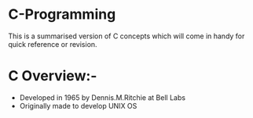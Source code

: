 # C-Programming
This is a summarised version of C concepts which will come in handy for quick reference or revision. 
<br>
# C Overview:-
* Developed in 1965 by Dennis.M.Ritchie at Bell Labs
* Originally made to develop UNIX OS

